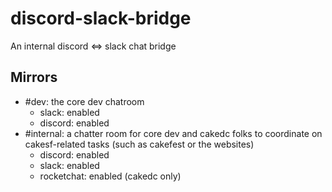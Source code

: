 # discord-slack-bridge

An internal discord &lt;=> slack chat bridge

## Mirrors

- #dev: the core dev chatroom
  - slack: enabled
  - discord: enabled
- #internal: a chatter room for core dev and cakedc folks to coordinate on cakesf-related tasks (such as cakefest or the websites)
  - discord: enabled
  - slack: enabled
  - rocketchat: enabled (cakedc only)
